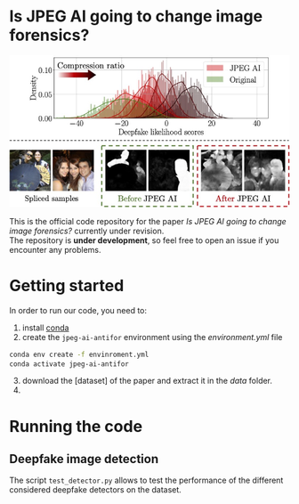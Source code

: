 # Is JPEG AI going to change image forensics?

![](assets/teaser.jpg)

This is the official code repository for the paper *Is JPEG AI going to change image forensics?* currently under revision.  
The repository is **under development**, so feel free to open an issue if you encounter any problems.

# Getting started

In order to run our code, you need to:
1. install [conda](https://docs.conda.io/en/latest/miniconda.html)
2. create the `jpeg-ai-antifor` environment using the *environment.yml* file
```bash
conda env create -f envinroment.yml
conda activate jpeg-ai-antifor
```
3. download the [dataset] of the paper and extract it in the *data* folder.
4. 

# Running the code

## Deepfake image detection
The script `test_detector.py` allows to test the performance of the different considered deepfake detectors on the dataset.


